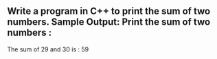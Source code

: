 Write a program in C++ to print the sum of two numbers. 
Sample Output:
Print the sum of two numbers :
-----------------------------------
The sum of 29 and 30 is : 59
